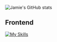 ![Jamie's GitHub stats](https://github-readme-stats.vercel.app/api?username=JamieLoLo&theme=calm_pink&show_icons=true)

<h2>Frontend</h2>

[![My Skills](https://skillicons.dev/icons?i=js,html,css,react)](https://skillicons.dev)
